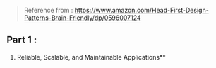 
> Reference from : https://www.amazon.com/Head-First-Design-Patterns-Brain-Friendly/dp/0596007124

## Part 1 :
1. Reliable, Scalable, and Maintainable Applications**
<!--stackedit_data:
eyJoaXN0b3J5IjpbMTcwMzAwOTIzMV19
-->